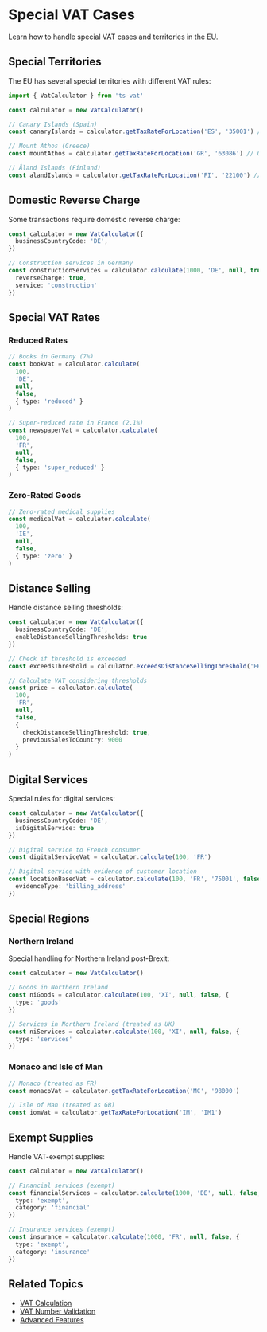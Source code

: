 # Special VAT Cases

Learn how to handle special VAT cases and territories in the EU.

## Special Territories

The EU has several special territories with different VAT rules:

```typescript
import { VatCalculator } from 'ts-vat'

const calculator = new VatCalculator()

// Canary Islands (Spain)
const canaryIslands = calculator.getTaxRateForLocation('ES', '35001') // 0%

// Mount Athos (Greece)
const mountAthos = calculator.getTaxRateForLocation('GR', '63086') // 0%

// Åland Islands (Finland)
const alandIslands = calculator.getTaxRateForLocation('FI', '22100') // 0%
```

## Domestic Reverse Charge

Some transactions require domestic reverse charge:

```typescript
const calculator = new VatCalculator({
  businessCountryCode: 'DE',
})

// Construction services in Germany
const constructionServices = calculator.calculate(1000, 'DE', null, true, {
  reverseCharge: true,
  service: 'construction'
})
```

## Special VAT Rates

### Reduced Rates

```typescript
// Books in Germany (7%)
const bookVat = calculator.calculate(
  100,
  'DE',
  null,
  false,
  { type: 'reduced' }
)

// Super-reduced rate in France (2.1%)
const newspaperVat = calculator.calculate(
  100,
  'FR',
  null,
  false,
  { type: 'super_reduced' }
)
```

### Zero-Rated Goods

```typescript
// Zero-rated medical supplies
const medicalVat = calculator.calculate(
  100,
  'IE',
  null,
  false,
  { type: 'zero' }
)
```

## Distance Selling

Handle distance selling thresholds:

```typescript
const calculator = new VatCalculator({
  businessCountryCode: 'DE',
  enableDistanceSellingThresholds: true
})

// Check if threshold is exceeded
const exceedsThreshold = calculator.exceedsDistanceSellingThreshold('FR', 10000)

// Calculate VAT considering thresholds
const price = calculator.calculate(
  100,
  'FR',
  null,
  false,
  {
    checkDistanceSellingThreshold: true,
    previousSalesToCountry: 9000
  }
)
```

## Digital Services

Special rules for digital services:

```typescript
const calculator = new VatCalculator({
  businessCountryCode: 'DE',
  isDigitalService: true
})

// Digital service to French consumer
const digitalServiceVat = calculator.calculate(100, 'FR')

// Digital service with evidence of customer location
const locationBasedVat = calculator.calculate(100, 'FR', '75001', false, {
  evidenceType: 'billing_address'
})
```

## Special Regions

### Northern Ireland

Special handling for Northern Ireland post-Brexit:

```typescript
const calculator = new VatCalculator()

// Goods in Northern Ireland
const niGoods = calculator.calculate(100, 'XI', null, false, {
  type: 'goods'
})

// Services in Northern Ireland (treated as UK)
const niServices = calculator.calculate(100, 'XI', null, false, {
  type: 'services'
})
```

### Monaco and Isle of Man

```typescript
// Monaco (treated as FR)
const monacoVat = calculator.getTaxRateForLocation('MC', '98000')

// Isle of Man (treated as GB)
const iomVat = calculator.getTaxRateForLocation('IM', 'IM1')
```

## Exempt Supplies

Handle VAT-exempt supplies:

```typescript
const calculator = new VatCalculator()

// Financial services (exempt)
const financialServices = calculator.calculate(1000, 'DE', null, false, {
  type: 'exempt',
  category: 'financial'
})

// Insurance services (exempt)
const insurance = calculator.calculate(1000, 'FR', null, false, {
  type: 'exempt',
  category: 'insurance'
})
```

## Related Topics

- [VAT Calculation](./vat-calculation)
- [VAT Number Validation](./vat-validation)
- [Advanced Features](./advanced-features)
